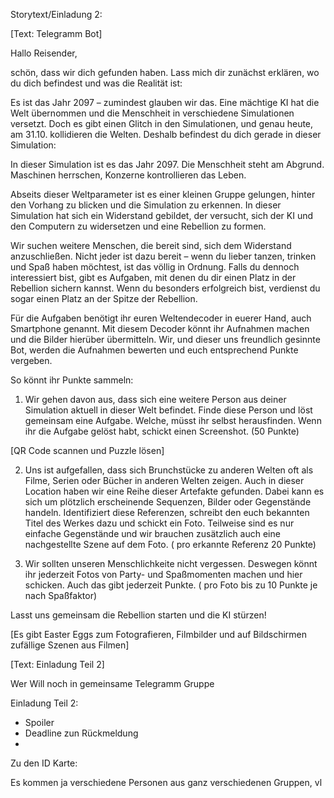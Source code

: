 Storytext/Einladung 2:


[Text: Telegramm Bot]


Hallo Reisender,

schön, dass wir dich gefunden haben. Lass mich dir zunächst erklären, wo du dich befindest und was die Realität ist:

Es ist das Jahr 2097 – zumindest glauben wir das. Eine mächtige KI hat die Welt übernommen und die Menschheit in verschiedene Simulationen versetzt.
Doch es gibt einen Glitch in den Simulationen, und genau heute, am 31.10. kollidieren die Welten. Deshalb befindest du dich gerade in dieser Simulation:

In dieser Simulation ist es das Jahr 2097. Die Menschheit steht am Abgrund. Maschinen herrschen, Konzerne kontrollieren das Leben.

Abseits dieser Weltparameter ist es einer kleinen Gruppe gelungen, hinter den Vorhang zu blicken und die Simulation zu erkennen. In dieser Simulation hat sich ein Widerstand gebildet, der versucht,
sich der KI und den Computern zu widersetzen und eine Rebellion zu formen.

Wir suchen weitere Menschen, die bereit sind, sich dem Widerstand anzuschließen. Nicht jeder ist dazu bereit – wenn du lieber tanzen, trinken und Spaß haben möchtest, ist das völlig in Ordnung.
Falls du dennoch interessiert bist, gibt es Aufgaben, mit denen du dir einen Platz in der Rebellion sichern kannst. Wenn du besonders erfolgreich bist, verdienst du sogar einen Platz an der Spitze der Rebellion.

Für die Aufgaben benötigt ihr euren Weltendecoder in euerer Hand, auch Smartphone genannt. Mit diesem Decoder könnt ihr Aufnahmen machen und die Bilder hierüber übermitteln. Wir, und dieser uns freundlich gesinnte Bot, werden die Aufnahmen bewerten und euch entsprechend Punkte vergeben.

So könnt ihr Punkte sammeln:

1) Wir gehen davon aus, dass sich eine weitere Person aus deiner Simulation aktuell in dieser Welt befindet. Finde diese Person und löst gemeinsam eine Aufgabe. Welche, müsst ihr selbst herausfinden. Wenn ihr die Aufgabe gelöst habt, schickt einen Screenshot. (50 Punkte)

[QR Code scannen und Puzzle lösen]

2) Uns ist aufgefallen, dass sich Brunchstücke zu anderen Welten oft als Filme, Serien oder Bücher in anderen Welten zeigen. Auch in dieser Location haben wir eine Reihe dieser Artefakte gefunden. Dabei kann es sich um plötzlich erscheinende Sequenzen, Bilder oder Gegenstände handeln.
Identifiziert diese Referenzen, schreibt den euch bekannten Titel des Werkes dazu und schickt ein Foto. Teilweise sind es nur einfache Gegenstände und wir brauchen zusätzlich auch eine nachgestellte Szene auf dem Foto.
( pro erkannte Referenz 20 Punkte)

3) Wir sollten unseren Menschlichkeite nicht vergessen. Deswegen könnt ihr jederzeit Fotos von Party- und Spaßmomenten machen und hier schicken. Auch das gibt jederzeit Punkte.
( pro Foto bis zu 10 Punkte je nach Spaßfaktor)

Lasst uns gemeinsam die Rebellion starten und die KI stürzen!




[Es gibt Easter Eggs zum Fotografieren, Filmbilder und auf Bildschirmen zufällige Szenen aus Filmen]



[Text: Einladung Teil 2]


Wer Will noch in gemeinsame Telegramm Gruppe


Einladung Teil 2: 
- Spoiler
- Deadline zun Rückmeldung
- 


Zu den ID Karte: 

Es kommen ja verschiedene Personen aus ganz verschiedenen Gruppen, vl